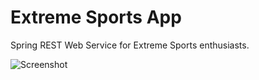# Extreme Sports App

Spring REST Web Service for Extreme Sports enthusiasts.

![Screenshot](extreme-sports-app/src/main/resources/images/dbschema.PNG)
